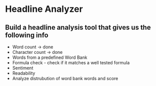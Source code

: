 # Headline Analyzer

## Build a headline analysis tool that gives us the following info

- Word count -> done
- Character count -> done
- Words from a predefined Word Bank
- Formula check - check if it matches a well tested formula
- Sentiment
- Readability
- Analyze distrubution of word bank words and score
